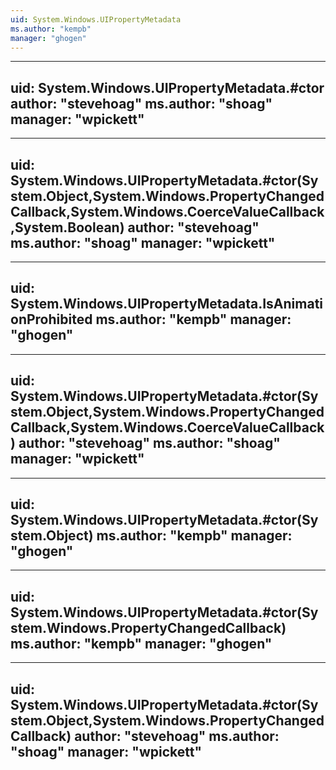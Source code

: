 ```yaml
---
uid: System.Windows.UIPropertyMetadata
ms.author: "kempb"
manager: "ghogen"
---
```


---
uid: System.Windows.UIPropertyMetadata.#ctor
author: "stevehoag"
ms.author: "shoag"
manager: "wpickett"
---

---
uid: System.Windows.UIPropertyMetadata.#ctor(System.Object,System.Windows.PropertyChangedCallback,System.Windows.CoerceValueCallback,System.Boolean)
author: "stevehoag"
ms.author: "shoag"
manager: "wpickett"
---

---
uid: System.Windows.UIPropertyMetadata.IsAnimationProhibited
ms.author: "kempb"
manager: "ghogen"
---

---
uid: System.Windows.UIPropertyMetadata.#ctor(System.Object,System.Windows.PropertyChangedCallback,System.Windows.CoerceValueCallback)
author: "stevehoag"
ms.author: "shoag"
manager: "wpickett"
---

---
uid: System.Windows.UIPropertyMetadata.#ctor(System.Object)
ms.author: "kempb"
manager: "ghogen"
---

---
uid: System.Windows.UIPropertyMetadata.#ctor(System.Windows.PropertyChangedCallback)
ms.author: "kempb"
manager: "ghogen"
---

---
uid: System.Windows.UIPropertyMetadata.#ctor(System.Object,System.Windows.PropertyChangedCallback)
author: "stevehoag"
ms.author: "shoag"
manager: "wpickett"
---
